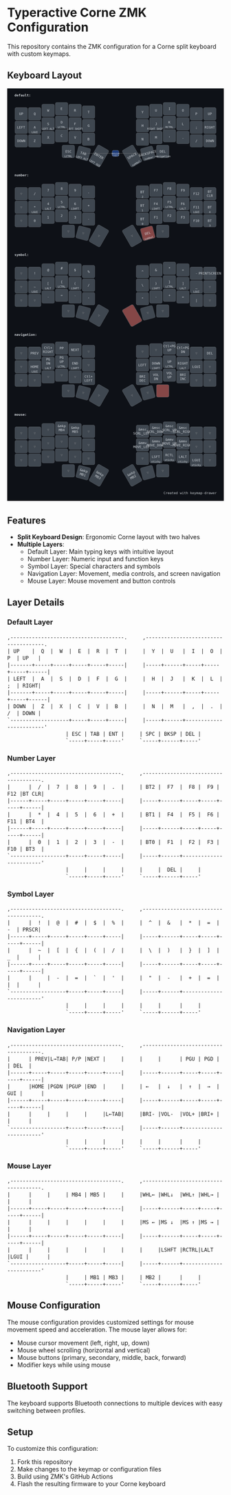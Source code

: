 # Typeractive Corne ZMK Configuration

This repository contains the ZMK configuration for a Corne split keyboard with custom keymaps.

## Keyboard Layout

![Corne Keyboard Layout](keymap.png)

## Features

- **Split Keyboard Design**: Ergonomic Corne layout with two halves
- **Multiple Layers**:
  - Default Layer: Main typing keys with intuitive layout
  - Number Layer: Numeric input and function keys
  - Symbol Layer: Special characters and symbols
  - Navigation Layer: Movement, media controls, and screen navigation
  - Mouse Layer: Mouse movement and button controls

## Layer Details

### Default Layer
```
,-------------------------------------.     ,-------------------------------------.
| UP    |  Q  |  W  |  E  |  R  |  T  |     |  Y  |  U   |  I  |  O  |  P  | UP   |
|-------+-----+-----+-----+-----+-----|     |-----+------+-----+-----+-----+------|
| LEFT  |  A  |  S  |  D  |  F  |  G  |     |  H  |  J   |  K  |  L  |  ;  | RIGHT|
|-------+-----+-----+-----+-----+-----|     |-----+------+-----+-----+-----+------|
| DOWN  |  Z  |  X  |  C  |  V  |  B  |     |  N  |  M   |  ,  |  .  |  /  | DOWN |
`-------------------+-----+-----+-----|     |-----+------+------------------------'
                   | ESC | TAB | ENT |     | SPC | BKSP | DEL |
                   `-----+-----+-----'     `-----+------+-----'
```

### Number Layer
```
,------------------------------------.     ,-------------------------------------.
|      |  /  |  7  |  8  |  9  |  .  |     | BT2 |  F7  |  F8 |  F9 | F12 |BT CLR|
|------+-----+-----+-----+-----+-----|     |-----+------+-----+-----+-----+------|
|      |  *  |  4  |  5  |  6  |  +  |     | BT1 |  F4  |  F5 |  F6 | F11 | BT4  |
|------+-----+-----+-----+-----+-----|     |-----+------+-----+-----+-----+------|
|      |  0  |  1  |  2  |  3  |  -  |     | BT0 |  F1  |  F2 |  F3 | F10 | BT3  |
`------------------+-----+-----+-----|     |-----+------+------------------------'
                   |     |     |     |     |     |  DEL |     |
                   `-----+-----+-----'     `-----+------+-----'
```

### Symbol Layer
```
,------------------------------------.     ,-------------------------------------.
|      |  !  |  @  |  #  |  $  |  %  |     |  ^  |  &   |  *  |  =  |  -  | PRSCR|
|------+-----+-----+-----+-----+-----|     |-----+------+-----+-----+-----+------|
|      |  ~  |  [  |  {  |  (  |  /  |     |  \  |  )   |  }  |  ]  |  _  |      |
|------+-----+-----+-----+-----+-----|     |-----+------+-----+-----+-----+------|
|      |     |  -  |  =  |  `  |  '  |     |  "  |  -   |  +  |  =  |  |  |      |
`------------------+-----+-----+-----|     |-----+------+------------------------'
                   |     |     |     |     |     |      |     |
                   `-----+-----+-----'     `-----+------+-----'
```

### Navigation Layer
```
,------------------------------------.     ,-------------------------------------.
|      | PREV|L→TAB| P/P |NEXT |     |     |     |      | PGU | PGD |     | DEL  |
|------+-----+-----+-----+-----+-----|     |-----+------+-----+-----+-----+------|
|      |HOME |PGDN |PGUP |END  |     |     | ←   |  ↓   |  ↑  |  →  | GUI |      |
|------+-----+-----+-----+-----+-----|     |-----+------+-----+-----+-----+------|
|      |     |     |     |     |L←TAB|     |BRI- |VOL-  |VOL+ |BRI+ |     |      |
`------------------+-----+-----+-----|     |-----+------+------------------------'
                   |     |     |     |     |     |      |     |
                   `-----+-----+-----'     `-----+------+-----'
```

### Mouse Layer
```
,------------------------------------.     ,-------------------------------------.
|      |     |     | MB4 | MB5 |     |     |WHL← |WHL↓  |WHL↑ |WHL→ |     |      |
|------+-----+-----+-----+-----+-----|     |-----+------+-----+-----+-----+------|
|      |     |     |     |     |     |     |MS ← |MS ↓  |MS ↑ |MS → |     |      |
|------+-----+-----+-----+-----+-----|     |-----+------+-----+-----+-----+------|
|      |     |     |     |     |     |     |     |LSHFT |RCTRL|LALT |LGUI |      |
`------------------+-----+-----+-----|     |-----+------+------------------------'
                   |     | MB1 | MB3 |     | MB2 |      |     |
                   `-----+-----+-----'     `-----+------+-----'
```

## Mouse Configuration

The mouse configuration provides customized settings for mouse movement speed and acceleration. The mouse layer allows for:

- Mouse cursor movement (left, right, up, down)
- Mouse wheel scrolling (horizontal and vertical)
- Mouse buttons (primary, secondary, middle, back, forward)
- Modifier keys while using mouse

## Bluetooth Support

The keyboard supports Bluetooth connections to multiple devices with easy switching between profiles.

## Setup

To customize this configuration:
1. Fork this repository
2. Make changes to the keymap or configuration files
3. Build using ZMK's GitHub Actions
4. Flash the resulting firmware to your Corne keyboard

